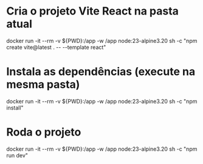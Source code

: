 # Cria o projeto Vite React na pasta atual
docker run -it --rm -v ${PWD}:/app -w /app node:23-alpine3.20 sh -c "npm create vite@latest . -- --template react"

# Instala as dependências (execute na mesma pasta)
docker run -it --rm -v ${PWD}:/app -w /app node:23-alpine3.20 sh -c "npm install"

# Roda o projeto
docker run -it --rm -v ${PWD}:/app -w /app node:23-alpine3.20 sh -c "npm run dev"
